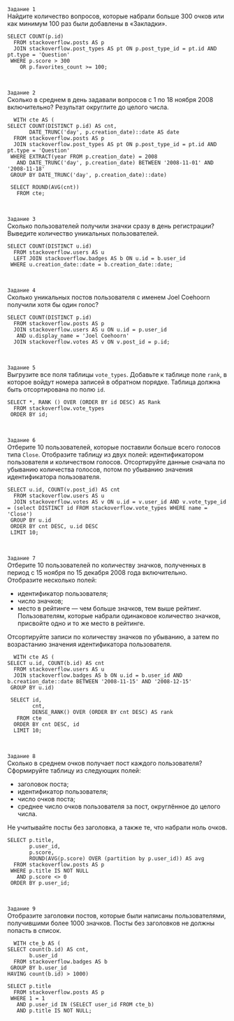 ```Задание 1```  
Найдите количество вопросов, которые набрали больше 300 очков или как минимум 100 раз были добавлены в «Закладки».  
  
```
SELECT COUNT(p.id)  
  FROM stackoverflow.posts AS p  
  JOIN stackoverflow.post_types AS pt ON p.post_type_id = pt.id AND pt.type = 'Question'    
 WHERE p.score > 300  
    OR p.favorites_count >= 100;  
```
<br>  

```Задание 2```  
Сколько в среднем в день задавали вопросов с 1 по 18 ноября 2008 включительно? Результат округлите до целого числа.  
   
```
  WITH cte AS (
SELECT COUNT(DISTINCT p.id) AS cnt,
       DATE_TRUNC('day', p.creation_date)::date AS date
  FROM stackoverflow.posts AS p
  JOIN stackoverflow.post_types AS pt ON p.post_type_id = pt.id AND pt.type = 'Question'  
 WHERE EXTRACT(year FROM p.creation_date) = 2008
   AND DATE_TRUNC('day', p.creation_date) BETWEEN '2008-11-01' AND '2008-11-18'
 GROUP BY DATE_TRUNC('day', p.creation_date)::date)
 
 SELECT ROUND(AVG(cnt))
   FROM cte;
```
<br>  

```Задание 3```  
Сколько пользователей получили значки сразу в день регистрации? Выведите количество уникальных пользователей.
  
```
SELECT COUNT(DISTINCT u.id)  
  FROM stackoverflow.users AS u  
  LEFT JOIN stackoverflow.badges AS b ON u.id = b.user_id  
 WHERE u.creation_date::date = b.creation_date::date;  
```
<br>  

```Задание 4```  
Сколько уникальных постов пользователя с именем Joel Coehoorn получили хотя бы один голос?
<br>  
```
SELECT COUNT(DISTINCT p.id)  
  FROM stackoverflow.posts AS p  
  JOIN stackoverflow.users AS u ON u.id = p.user_id  
   AND u.display_name = 'Joel Coehoorn'  
  JOIN stackoverflow.votes AS v ON v.post_id = p.id;   
```
<br>  

```Задание 5```  
Выгрузите все поля таблицы ```vote_types```. Добавьте к таблице поле ```rank```, в которое войдут номера записей в обратном порядке. Таблица должна быть отсортирована по полю ```id```.  
  
```
SELECT *, RANK () OVER (ORDER BY id DESC) AS Rank
  FROM stackoverflow.vote_types
 ORDER BY id;
```
<br>  

```Задание 6```  
Отберите 10 пользователей, которые поставили больше всего голосов типа ```Close```. Отобразите таблицу из двух полей: идентификатором пользователя и количеством голосов. Отсортируйте данные сначала по убыванию количества голосов, потом по убыванию значения идентификатора пользователя. 
  
```
SELECT u.id, COUNT(v.post_id) AS cnt  
  FROM stackoverflow.users AS u  
  JOIN stackoverflow.votes AS v ON u.id = v.user_id AND v.vote_type_id = (select DISTINCT id FROM stackoverflow.vote_types WHERE name = 'Close')  
 GROUP BY u.id  
 ORDER BY cnt DESC, u.id DESC  
 LIMIT 10;  
```
<br>  

```Задание 7```  
Отберите 10 пользователей по количеству значков, полученных в период с 15 ноября по 15 декабря 2008 года включительно.  
Отобразите несколько полей:  
* идентификатор пользователя;  
* число значков;  
* место в рейтинге — чем больше значков, тем выше рейтинг.  
Пользователям, которые набрали одинаковое количество значков, присвойте одно и то же место в рейтинге.
  
Отсортируйте записи по количеству значков по убыванию, а затем по возрастанию значения идентификатора пользователя.   
  
```
  WITH cte AS (  
SELECT u.id, COUNT(b.id) AS cnt  
  FROM stackoverflow.users AS u  
  JOIN stackoverflow.badges AS b ON u.id = b.user_id AND b.creation_date::date BETWEEN '2008-11-15' AND '2008-12-15'  
 GROUP BY u.id)  
 
 SELECT id,   
        cnt,  
        DENSE_RANK() OVER (ORDER BY cnt DESC) AS rank  
   FROM cte  
  ORDER BY cnt DESC, id  
  LIMIT 10;  
```
<br>  

```Задание 8```  
Сколько в среднем очков получает пост каждого пользователя?  
Сформируйте таблицу из следующих полей:  
* заголовок поста;  
* идентификатор пользователя;  
* число очков поста;  
* среднее число очков пользователя за пост, округлённое до целого числа.
  
Не учитывайте посты без заголовка, а также те, что набрали ноль очков.  
  
```
SELECT p.title,  
       p.user_id,  
       p.score,  
       ROUND(AVG(p.score) OVER (partition by p.user_id)) AS avg  
  FROM stackoverflow.posts AS p  
 WHERE p.title IS NOT NULL  
   AND p.score <> 0  
 ORDER BY p.user_id;  
```
<br>  

```Задание 9```  
Отобразите заголовки постов, которые были написаны пользователями, получившими более 1000 значков. Посты без заголовков не должны попасть в список.  
  
```
  WITH cte_b AS (  
SELECT count(b.id) AS cnt,   
       b.user_id  
  FROM stackoverflow.badges AS b  
 GROUP BY b.user_id  
HAVING count(b.id) > 1000)  
  
SELECT p.title  
  FROM stackoverflow.posts AS p  
 WHERE 1 = 1  
   AND p.user_id IN (SELECT user_id FROM cte_b)  
   AND p.title IS NOT NULL;  
```
